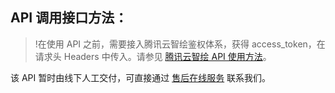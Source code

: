 ## API 调用接口方法：
>!在使用 API 之前，需要接入腾讯云智绘鉴权体系，获得 access_token，在请求头 Headers 中传入。请参见 [腾讯云智绘 API 使用方法](https://cloud.tencent.com/document/product/1351/77404)。

该 API 暂时由线下人工交付，可直接通过 [售后在线服务](https://cloud.tencent.com/online-service?from=connect-us) 联系我们。
